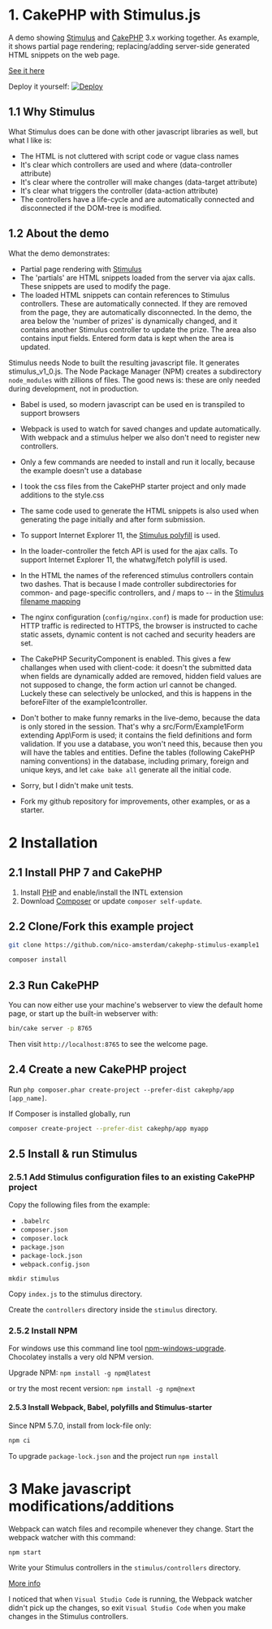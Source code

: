 # 1. CakePHP with Stimulus.js

A demo showing [Stimulus](https://stimulusjs.org) and [CakePHP](https://cakephp.org) 3.x working together.
As example, it shows partial page rendering; replacing/adding server-side generated HTML snippets on the web page.

[See it here](https://cakephp-stimulusjs.herokuapp.com)

Deploy it yourself: [![Deploy](https://www.herokucdn.com/deploy/button.svg)](https://heroku.com/deploy?template=https://github.com/nico-amsterdam/cakephp-stimulus-example1)

## 1.1 Why Stimulus

What Stimulus does can be done with other javascript libraries as well, but what I like is:
- The HTML is not cluttered with script code or vague class names
- It's clear which controllers are used and where (data-controller attribute)
- It's clear where the controller will make changes (data-target attribute)
- It's clear what triggers the controller (data-action attribute)
- The controllers have a life-cycle and are automatically connected and disconnected if the DOM-tree is modified.


## 1.2 About the demo

What the demo demonstrates: 
- Partial page rendering with [Stimulus](https://stimulusjs.org)
- The 'partials' are HTML snippets loaded from the server via ajax calls. These snippets are used to modify the page.
- The loaded HTML snippets can contain references to Stimulus controllers. These are automatically connected. If they are removed from the page, they are automatically disconnected. In the demo, the area below the 'number of prizes' is dynamically changed, and it contains another Stimulus controller to update the prize. The area also contains input fields. Entered form data is kept when the area is updated.


Stimulus needs Node to built the resulting javascript file. It generates stimulus_v1_0.js. The Node Package Manager (NPM) creates a subdirectory `node_modules` with zillions of files. The good news is: these are only needed during development, not in production. 
- Babel is used, so modern javascript can be used en is transpiled to support browsers
- Webpack is used to watch for saved changes and update automatically. With webpack and a stimulus helper we also don't need to register new controllers.


- Only a few commands are needed to install and run it locally, because the example doesn't use a database
- I took the css files from the CakePHP starter project and only made additions to the style.css
- The same code used to generate the HTML snippets is also used when generating the page initially and after form submission.
- To support Internet Explorer 11, the [Stimulus polyfill](https://stimulusjs.org/handbook/installing#browser-support) is used.
- In the loader-controller the fetch API is used for the ajax calls. To support Internet Explorer 11, the whatwg/fetch polyfill is used.
- In the HTML the names of the referenced stimulus controllers contain two dashes. That is because I made controller subdirectories for common- and page-specific controllers, and / maps to -- in the [Stimulus filename mapping](https://stimulusjs.org/handbook/installing#controller-filenames-map-to-identifiers)
- The nginx configuration (`config/nginx.conf`) is made for production use: HTTP traffic is redirected to HTTPS, the browser is instructed to cache static assets, dynamic content is not cached and security headers are set.
- The CakePHP SecurityComponent is enabled. This gives a few challanges when used with client-code: it doesn't the submitted data when fields are dynamically added are removed, hidden field values are not supposed to change, the form action url cannot be changed. Luckely these can selectively be unlocked, and this is happens in the beforeFilter of the example1controller.
- Don't bother to make funny remarks in the live-demo, because the data is only stored in the session. That's why a src/Form/Example1Form extending App\Form is used; it contains the field definitions and form validation. If you use a database, you won't need this, because then you will have the tables and entities. Define the tables (following CakePHP naming conventions) in the database, including primary, foreign and unique keys, and let `cake bake all` generate all the initial code.
- Sorry, but I didn't make unit tests.
- Fork my github repository for improvements, other examples, or as a starter.


# 2 Installation

## 2.1 Install PHP 7 and CakePHP

1. Install [PHP](https://www.php.net/manual/en/install.php) and enable/install the INTL extension
2. Download [Composer](https://getcomposer.org/doc/00-intro.md) or update `composer self-update`.

## 2.2 Clone/Fork this example project 

```bash
git clone https://github.com/nico-amsterdam/cakephp-stimulus-example1

composer install
```

## 2.3 Run CakePHP 

You can now either use your machine's webserver to view the default home page, or start
up the built-in webserver with:

```bash
bin/cake server -p 8765
```

Then visit `http://localhost:8765` to see the welcome page.

## 2.4 Create a new CakePHP project

Run `php composer.phar create-project --prefer-dist cakephp/app [app_name]`.

If Composer is installed globally, run

```bash
composer create-project --prefer-dist cakephp/app myapp
```

## 2.5 Install & run Stimulus

### 2.5.1 Add Stimulus configuration files to an existing CakePHP project

Copy the following files from the example:
- `.babelrc`
- `composer.json`
- `composer.lock`
- `package.json`
- `package-lock.json`
- `webpack.config.json`

`mkdir stimulus`

Copy `index.js` to the stimulus directory.

Create the `controllers` directory inside the `stimulus` directory.

### 2.5.2 Install NPM

For windows use this command line tool [npm-windows-upgrade](https://github.com/felixrieseberg/npm-windows-upgrade). Chocolatey installs a very old NPM version.

Upgrade NPM: 
`npm install -g npm@latest`

or try the most recent version: 
`npm install -g npm@next`


#### 2.5.3 Install Webpack, Babel, polyfills and Stimulus-starter

Since NPM 5.7.0, install from lock-file only:
```bash
npm ci
```

To upgrade `package-lock.json` and the project run `npm install`

# 3 Make javascript modifications/additions

Webpack can watch files and recompile whenever they change. Start the webpack watcher with this command:
```bash
npm start
```
Write your Stimulus controllers in the `stimulus/controllers` directory.

[More info](https://stimulusjs.org/handbook/introduction)

I noticed that when `Visual Studio Code` is running, the Webpack watcher didn't pick up the changes, so exit `Visual Studio Code` when you make changes in the Stimulus controllers.

